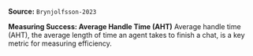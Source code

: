 **Source:** `Brynjolfsson-2023`

**Measuring Success: Average Handle Time (AHT)**
Average handle time (AHT), the average length of time an agent takes to finish a chat, is a key metric for measuring efficiency.
